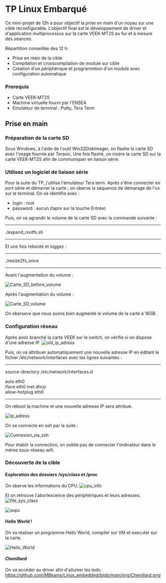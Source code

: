 # TP Linux Embarqué

Ce mini-projet de 12h a pour objectif la prise en main d'un noyau sur une cible reconfigurable. L’objectif final est le développement de driver et d'application multiprocessus sur la carte VEEK-MT2S au fur et à mesure des séances. 

Répartition conseillée des 12 h:
- Prise en main de la cible 
- Compilation et crosscompilation de module sur cible
- Création d'un périphérique et programmtion d'un module avec configuration automatique

### Prerequis
- Carte VEEK-MT2S
- Machine virtuelle fourni par l'ENSEA
- Emulateur de terminal : Putty, Tera Term

## Prise en main

### Préparation de la carte SD
Sous Windows, à l'aide de l'outil Win32DiskImager, on flashe la carte SD avec l'image fournie par Terasic.
Une fois flashé, on insére la carte SD sur la carte VEEK-MT2S afin de communiquer en liaison série.

### Utilisez un logiciel de liaison série

Pour la suite du TP, j'utilise l'émulateur Tera term.
Après s'être connecter en port série et démarrer la carte , on oberve la séquence de démarage de l'os sur le terminal.
On se identifie avec : 
- login : root
- password : aucun (tapre sur la touche Entrée)

Puis, on va agrandir le volume de la carte SD avec la commande suivante : 
***
./expand_rootfs.sh
***
Et une fois rebooté et loggez : 
***
./resize2fs_once
***

Avant l'augmentation du volume :

![Carte_SD_before_volume](https://github.com/MBkams/Linux_embedded/assets/105196572/3d7ac45f-84e6-4e96-86d0-fd810a660543)

Après l'augmentation du volume :

![Carte_SD_volume](https://github.com/MBkams/Linux_embedded/assets/105196572/c10b3e7b-f1df-4f87-b3ec-595b507b8258)

On oberseve que nous avons bien augmenté le volume de la carte à 16GB.

### Configuration réseau

Après avoir branché la carte VEEK sur le switch, on vérifie si on dispose d'une adresse IP.
![old_ip_adress](https://github.com/MBkams/Linux_embedded/assets/105196572/e4caecc6-9e7f-4fd8-9dd9-b9a2f9d76344)

Puis, on va attribuer automatiquement une nouvelle adresse IP en éditant le fichier /etc/network/interfaces avec les lignes suivantes : 

***
source-directory /etc/network/interfaces.d  

auto eth0  
iface eth0 inet dhcp  
allow-hotplug eth0  
***

On reboot la machine et une nouvelle adreese IP sera attribué.  

![ip_adress](https://github.com/MBkams/Linux_embedded/assets/105196572/9e64eb3c-fd2b-4235-91d3-f3b7d02758e2)

On se connecte en ssh par la suite :

![Connexion_via_ssh](https://github.com/MBkams/Linux_embedded/assets/105196572/70b5cc84-6579-48f9-b8d2-b2a3d964a0fb)

Pour établir la connection, on oublie pas de connecter l'ordinateur dans le même sous-réseau wifi.

### Découverte de la cible

#### Exploration des dossiers /sys/class et /proc

On oberve les informations du CPU.
![cpu_info](https://github.com/MBkams/Linux_embedded/assets/105196572/f8b74caf-0a58-47b4-9ea7-aa6f6d856708)

Et on retrouve l'aborlescence des périphériques et leurs adresses.
![file_sys_class](https://github.com/MBkams/Linux_embedded/assets/105196572/91930f66-f96c-4ce4-b8f3-d0a2c971c497)

![sopc](https://github.com/MBkams/Linux_embedded/assets/105196572/0db3c50b-a30d-40b0-a7b4-57442e9ccf09)

#### Hello World !

On va réaliser un programme Hello World, compiler sur VM et executer sur la carte.

![Hello_World](https://github.com/MBkams/Linux_embedded/assets/105196572/3179e6f6-7c72-4e53-9cb2-2116b468d9e8)

#### Chenillard

On va accéder au driver afin d'allumer les leds.
https://github.com/MBkams/Linux_embedded/blob/main/img/Chenillard.png
